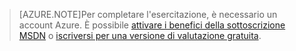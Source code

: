 > [AZURE.NOTE]Per completare l'esercitazione, è necessario un account Azure. È possibile <a href="http://www.windowsazure.com/pricing/member-offers/msdn-benefits-details/" target="_blank">attivare i benefici della sottoscrizione MSDN</a> o <a href="http://www.windowsazure.com/pricing/free-trial/" target="_blank">iscriversi per una versione di valutazione gratuita</a>.

<!---HONumber=Oct15_HO3-->